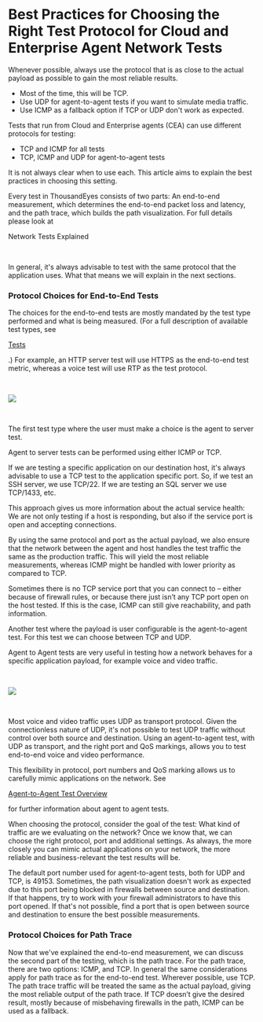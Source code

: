 # Best Practices for Choosing the Right Test Protocol for Cloud and Enterprise Agent Network Tests

Whenever possible, always use the protocol that is as close to the actual payload as possible to gain the most reliable results.

* Most of the time, this will be TCP.
* Use UDP for agent-to-agent tests if you want to simulate media traffic.
* Use ICMP as a fallback option if TCP or UDP don't work as expected.

Tests that run from Cloud and Enterprise agents (CEA) can use different protocols for testing:

* TCP and ICMP for all tests
* TCP, ICMP and UDP for agent-to-agent tests

It is not always clear when to use each. This article aims to explain the best practices in choosing this setting.

Every test in ThousandEyes consists of two parts: An end-to-end measurement, which determines the end-to-end packet loss and latency, and the path trace, which builds the path visualization. For full details please look at

Network Tests Explained

​

In general, it's always advisable to test with the same protocol that the application uses. What that means we will explain in the next sections.

### Protocol Choices for End-to-End Tests <a href="#protocol-choices-for-end-to-end-tests" id="protocol-choices-for-end-to-end-tests"></a>

The choices for the end-to-end tests are mostly mandated by the test type performed and what is being measured. (For a full description of available test types, see

[Tests](https://github.com/thousandeyes/docs/blob/prod/product-documentation/best-practices/product-documentation/internet-and-wan-monitoring/tests.md)

.) For example, an HTTP server test will use HTTPS as the end-to-end test metric, whereas a voice test will use RTP as the test protocol.

​

![](https://2360053865-files.gitbook.io/\~/files/v0/b/gitbook-x-prod.appspot.com/o/spaces%2F-M4QARF6s57qxMrOHDTZ%2Fuploads%2Fgit-blob-0c4c642c7e748a24f893671f2be3698a578f3b53%2Fproduct\_documentation\_best\_practices\_how\_to\_choose\_the\_right\_test\_protocol%20for\_cloud\_and\_enterprise\_agent\_tests\_1.png?alt=media)

​

The first test type where the user must make a choice is the agent to server test.

Agent to server tests can be performed using either ICMP or TCP.

If we are testing a specific application on our destination host, it's always advisable to use a TCP test to the application specific port. So, if we test an SSH server, we use TCP/22. If we are testing an SQL server we use TCP/1433, etc.

This approach gives us more information about the actual service health: We are not only testing if a host is responding, but also if the service port is open and accepting connections.

By using the same protocol and port as the actual payload, we also ensure that the network between the agent and host handles the test traffic the same as the production traffic. This will yield the most reliable measurements, whereas ICMP might be handled with lower priority as compared to TCP.

Sometimes there is no TCP service port that you can connect to – either because of firewall rules, or because there just isn’t any TCP port open on the host tested. If this is the case, ICMP can still give reachability, and path information.

Another test where the payload is user configurable is the agent-to-agent test. For this test we can choose between TCP and UDP.

Agent to Agent tests are very useful in testing how a network behaves for a specific application payload, for example voice and video traffic.

​

![](https://2360053865-files.gitbook.io/\~/files/v0/b/gitbook-x-prod.appspot.com/o/spaces%2F-M4QARF6s57qxMrOHDTZ%2Fuploads%2Fgit-blob-cbd2e3d2c0c90f4a72b78f3a774269c5d25e1c79%2Fproduct\_documentation\_best\_practices\_how\_to\_choose\_the\_right\_test\_protocol%20for\_cloud\_and\_enterprise\_agent\_tests\_2.png?alt=media)

​

Most voice and video traffic uses UDP as transport protocol. Given the connectionless nature of UDP, it's not possible to test UDP traffic without control over both source and destination. Using an agent-to-agent test, with UDP as transport, and the right port and QoS markings, allows you to test end-to-end voice and video performance.

This flexibility in protocol, port numbers and QoS marking allows us to carefully mimic applications on the network. See

[Agent-to-Agent Test Overview](https://github.com/thousandeyes/docs/blob/prod/product-documentation/best-practices/product-documentation/internet-and-wan-monitoring/tests/network-tests/agent-to-agent-test-overview.md)

for further information about agent to agent tests.

When choosing the protocol, consider the goal of the test: What kind of traffic are we evaluating on the network? Once we know that, we can choose the right protocol, port and additional settings. As always, the more closely you can mimic actual applications on your network, the more reliable and business-relevant the test results will be.

The default port number used for agent-to-agent tests, both for UDP and TCP, is 49153. Sometimes, the path visualization doesn't work as expected due to this port being blocked in firewalls between source and destination. If that happens, try to work with your firewall administrators to have this port opened. If that's not possible, find a port that is open between source and destination to ensure the best possible measurements.

### Protocol Choices for Path Trace <a href="#protocol-choices-for-path-trace" id="protocol-choices-for-path-trace"></a>

Now that we've explained the end-to-end measurement, we can discuss the second part of the testing, which is the path trace. For the path trace, there are two options: ICMP, and TCP. In general the same considerations apply for path trace as for the end-to-end test. Wherever possible, use TCP. The path trace traffic will be treated the same as the actual payload, giving the most reliable output of the path trace. If TCP doesn’t give the desired result, mostly because of misbehaving firewalls in the path, ICMP can be used as a fallback.
